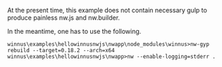 At the present time, this example does not contain necessary gulp to produce painless nw.js and nw.builder.

In the meantime, one has to use the following.

```
winnus\examples\hellowinnusnwjs\nwapp\node_modules\winnus>nw-gyp rebuild --target=0.18.2 --arch=x64
winnus\examples\hellowinnusnwjs\nwapp>nw --enable-logging=stderr .
```